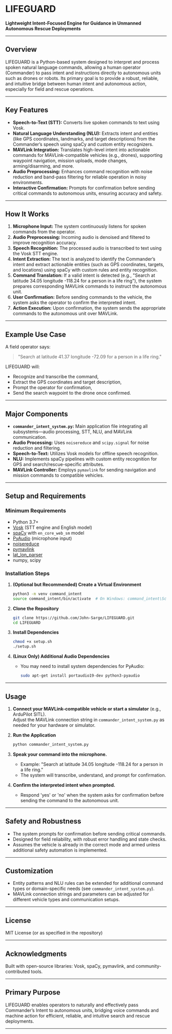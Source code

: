 # LIFEGUARD
**Lightweight Intent-Focused Engine for Guidance in Unmanned Autonomous Rescue Deployments**

---

## Overview

LIFEGUARD is a Python-based system designed to interpret and process spoken natural language commands, allowing a human operator (Commander) to pass intent and instructions directly to autonomous units such as drones or robots. Its primary goal is to provide a robust, reliable, and intuitive bridge between human intent and autonomous action, especially for field and rescue operations.

---

## Key Features

- **Speech-to-Text (STT):** Converts live spoken commands to text using Vosk.
- **Natural Language Understanding (NLU):** Extracts intent and entities (like GPS coordinates, landmarks, and target descriptions) from the Commander’s speech using spaCy and custom entity recognizers.
- **MAVLink Integration:** Translates high-level intent into actionable commands for MAVLink-compatible vehicles (e.g., drones), supporting waypoint navigation, mission uploads, mode changes, arming/disarming, and more.
- **Audio Preprocessing:** Enhances command recognition with noise reduction and band-pass filtering for reliable operation in noisy environments.
- **Interactive Confirmation:** Prompts for confirmation before sending critical commands to autonomous units, ensuring accuracy and safety.

---

## How It Works

1. **Microphone Input:** The system continuously listens for spoken commands from the operator.
2. **Audio Preprocessing:** Incoming audio is denoised and filtered to improve recognition accuracy.
3. **Speech Recognition:** The processed audio is transcribed to text using the Vosk STT engine.
4. **Intent Extraction:** The text is analyzed to identify the Commander’s intent and extract actionable entities (such as GPS coordinates, targets, and locations) using spaCy with custom rules and entity recognition.
5. **Command Translation:** If a valid intent is detected (e.g., "Search at latitude 34.05 longitude -118.24 for a person in a life ring"), the system prepares corresponding MAVLink commands to instruct the autonomous unit.
6. **User Confirmation:** Before sending commands to the vehicle, the system asks the operator to confirm the interpreted intent.
7. **Action Execution:** Upon confirmation, the system sends the appropriate commands to the autonomous unit over MAVLink.

---

## Example Use Case

A field operator says:

> "Search at latitude 41.37 longitude -72.09 for a person in a life ring."

LIFEGUARD will:

- Recognize and transcribe the command,
- Extract the GPS coordinates and target description,
- Prompt the operator for confirmation,
- Send the search waypoint to the drone once confirmed.

---

## Major Components

- **`commander_intent_system.py`:** Main application file integrating all subsystems—audio processing, STT, NLU, and MAVLink communication.
- **Audio Processing:** Uses `noisereduce` and `scipy.signal` for noise reduction and filtering.
- **Speech-to-Text:** Utilizes Vosk models for offline speech recognition.
- **NLU:** Implements spaCy pipelines with custom entity recognition for GPS and search/rescue-specific attributes.
- **MAVLink Controller:** Employs `pymavlink` for sending navigation and mission commands to compatible vehicles.

---

## Setup and Requirements

### Minimum Requirements

- Python 3.7+
- [Vosk](https://alphacephei.com/vosk/) (STT engine and English model)
- [spaCy](https://spacy.io/) with `en_core_web_sm` model
- [PyAudio](https://people.csail.mit.edu/hubert/pyaudio/) (microphone input)
- [noisereduce](https://github.com/timsainb/noisereduce)
- [pymavlink](https://github.com/ArduPilot/pymavlink)
- [lat_lon_parser](https://pypi.org/project/lat-lon-parser/)
- numpy, scipy

### Installation Steps

1. **(Optional but Recommended) Create a Virtual Environment**
   ```bash
   python3 -m venv command_intent
   source command_intent/bin/activate  # On Windows: command_intent\Scripts\activate
   ```
   
1. **Clone the Repository**
   ```bash
   git clone https://github.com/John-Sarge/LIFEGUARD.git
   cd LIFEGUARD
   ```
   
3. **Install Dependencies**
   ```bash
   chmod +x setup.sh
   ./setup.sh
   ```

4. **(Linux Only) Additional Audio Dependencies**
   - You may need to install system dependencies for PyAudio:
     ```bash
     sudo apt-get install portaudio19-dev python3-pyaudio
     ```

---

## Usage

1. **Connect your MAVLink-compatible vehicle or start a simulator** (e.g., ArduPilot SITL).  
   Adjust the MAVLink connection string in `commander_intent_system.py` as needed for your hardware or simulator.

2. **Run the Application**
   ```bash
   python commander_intent_system.py
   ```

3. **Speak your command into the microphone.**
   - Example: "Search at latitude 34.05 longitude -118.24 for a person in a life ring."
   - The system will transcribe, understand, and prompt for confirmation.

4. **Confirm the interpreted intent when prompted.**
   - Respond 'yes' or 'no' when the system asks for confirmation before sending the command to the autonomous unit.

---

## Safety and Robustness

- The system prompts for confirmation before sending critical commands.
- Designed for field reliability, with robust error handling and state checks.
- Assumes the vehicle is already in the correct mode and armed unless additional safety automation is implemented.

---

## Customization

- Entity patterns and NLU rules can be extended for additional command types or domain-specific needs (see `commander_intent_system.py`).
- MAVLink connection strings and parameters can be adjusted for different vehicle types and communication setups.

---

## License

MIT License (or as specified in the repository)

---

## Acknowledgments

Built with open-source libraries: Vosk, spaCy, pymavlink, and community-contributed tools.

---

## Primary Purpose

LIFEGUARD enables operators to naturally and effectively pass Commander’s Intent to autonomous units, bridging voice commands and machine action for efficient, reliable, and intuitive search and rescue deployments.

---
